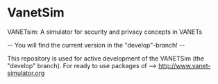 VanetSim
========

VANETsim: A simulator for security and privacy concepts in VANETs


-- You will find the current version in the "develop"-branch! --


This repository is used for active development of the VANETSim (the "develop" branch). For ready to use packages of --> http://www.vanet-simulator.org
